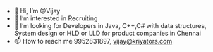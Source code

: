 - 👋 Hi, I’m @Vijay
- 👀 I’m interested in Recruiting
- 💞️ I’m looking for Developers in Java, C++,C# with data structures, System design or HLD or LLD for product companies in Chennai
- 📫 How to reach me 9952831897, vijay@kriyators.com

<!---
vijayrajsmr/vijayrajsmr is a ✨ special ✨ repository because its `README.md` (this file) appears on your GitHub profile.
You can click the Preview link to take a look at your changes.
--->
